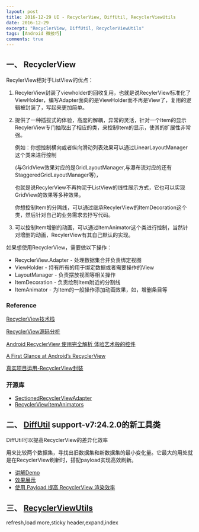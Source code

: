 ```yaml
---
layout: post
title: 2016-12-29 UI - RecyclerView, DiffUtil, RecyclerViewUtils
date: 2016-12-29
excerpt: "RecyclerView, DiffUtil, RecyclerViewUtils"
tags: [Android 微技巧]
comments: true
---
```


## 一、 RecyclerView

RecylerView相对于ListView的优点：

1. RecylerView封装了viewholder的回收复用，也就是说RecylerView标准化了ViewHolder，编写Adapter面向的是ViewHolder而不再是View了，复用的逻辑被封装了，写起来更加简单。
2. 提供了一种插拔式的体验，高度的解耦，异常的灵活，针对一个Item的显示RecylerView专门抽取出了相应的类，来控制Item的显示，使其的扩展性非常强。

    例如：你想控制横向或者纵向滑动列表效果可以通过LinearLayoutManager这个类来进行控制
    
    (与GridView效果对应的是GridLayoutManager,与瀑布流对应的还有StaggeredGridLayoutManager等)，
    
    也就是说RecylerView不再拘泥于ListView的线性展示方式，它也可以实现GridView的效果等多种效果。
    
    你想控制Item的分隔线，可以通过继承RecylerView的ItemDecoration这个类，然后针对自己的业务需求去抒写代码。

3. 可以控制Item增删的动画，可以通过ItemAnimator这个类进行控制，当然针对增删的动画，RecylerView有其自己默认的实现。


如果想使用RecyclerView，需要做以下操作：

- RecyclerView.Adapter - 处理数据集合并负责绑定视图
- ViewHolder - 持有所有的用于绑定数据或者需要操作的View
- LayoutManager - 负责摆放视图等相关操作
- ItemDecoration - 负责绘制Item附近的分割线
- ItemAnimator - 为Item的一般操作添加动画效果，如，增删条目等


### Reference

[RecyclerView技术栈](http://www.jianshu.com/p/16712681731e)

[RecyclerView源码分析](http://www.jcodecraeer.com/a/anzhuokaifa/androidkaifa/2016/0307/4032.html)

[Android RecyclerView 使用完全解析 体验艺术般的控件](http://blog.csdn.net/lmj623565791/article/details/45059587)

[A First Glance at Android’s RecyclerView](https://www.grokkingandroid.com/first-glance-androids-recyclerview/)

[真实项目运用-RecyclerView封装](http://blog.csdn.net/u014315849/article/details/52537700)

### 开源库

- [SectionedRecyclerViewAdapter](https://github.com/luizgrp/SectionedRecyclerViewAdapter)
- [RecyclerViewItemAnimators](https://github.com/gabrielemariotti/RecyclerViewItemAnimators)


## 二、 [DiffUtil](http://blog.csdn.net/zxt0601/article/details/52562770) support-v7:24.2.0的新工具类

DiffUtil可以提高RecyclerView的差异化效率

用来比较两个数据集，寻找出旧数据集和新数据集的最小变化量。它最大的用处就是在RecyclerView刷新时，搭配payload实现高效刷新。 

- [讲解Demo](https://github.com/mcxtzhang/DiffUtils)   
- [效果展示](http://www.itwendao.com/article/detail/51690.html)  
- [使用 Payload 提高 RecyclerView 渲染效率](http://www.tuicool.com/articles/EnyARvQ)


## 三、 [RecyclerViewUtils](https://github.com/captain-miao/RecyclerViewUtils)

refresh,load more,sticky header,expand,index



